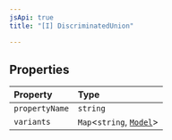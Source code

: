 ```yaml
---
jsApi: true
title: "[I] DiscriminatedUnion"

---
```

## Properties

| Property | Type |
| :------ | :------ |
| `propertyName` | `string` |
| `variants` | `Map`<`string`, [`Model`](Model.md)\> |
